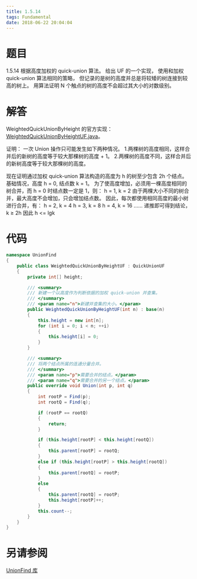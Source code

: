 ```yaml
---
title: 1.5.14
tags: Fundamental
date: 2018-06-22 20:04:04
---
```


# 题目

1.5.14
根据高度加权的 quick-union 算法。 
给出 UF 的一个实现，
使用和加权 quick-union 算法相同的策略，
但记录的是树的高度并总是将较矮的树连接到较高的树上。 
用算法证明 N 个触点的树的高度不会超过其大小的对数级别。

# 解答

WeightedQuickUnionByHeight 的官方实现：[WeightedQuickUnionByHeightUF.java](http://algs4.cs.princeton.edu/15uf/WeightedQuickUnionByHeightUF.java.html)。

证明：
 一次 Union 操作只可能发生如下两种情况。
 1.两棵树的高度相同，这样合并后的新树的高度等于较大那棵树的高度 + 1。
 2.两棵树的高度不同，这样合并后的新树高度等于较大那棵树的高度。 

现在证明通过加权 quick-union 算法构造的高度为 h 的树至少包含 2h 个结点。
基础情况，高度 h = 0, 结点数 k = 1。
为了使高度增加，必须用一棵高度相同的树合并，而 h = 0 时结点数一定是 1，则：
h = 1, k = 2
由于两棵大小不同的树合并，最大高度不会增加，只会增加结点数。
因此，每次都使用相同高度的最小树进行合并，有：
h = 2, k = 4
h = 3, k = 8
h = 4, k = 16
......
递推即可得到结论，k ≥ 2h
因此 h <= lgk

# 代码

```csharp
namespace UnionFind
{
    public class WeightedQuickUnionByHeightUF : QuickUnionUF
    {
        private int[] height;

        /// <summary>
        /// 新建一个以高度作为判断依据的加权 quick-union 并查集。
        /// </summary>
        /// <param name="n">新建并查集的大小。</param>
        public WeightedQuickUnionByHeightUF(int n) : base(n)
        {
            this.height = new int[n];
            for (int i = 0; i < n; ++i)
            {
                this.height[i] = 0;
            }
        }

        /// <summary>
        /// 将两个结点所属的连通分量合并。
        /// </summary>
        /// <param name="p">需要合并的结点。</param>
        /// <param name="q">需要合并的另一个结点。</param>
        public override void Union(int p, int q)
        {
            int rootP = Find(p);
            int rootQ = Find(q);

            if (rootP == rootQ)
            {
                return;
            }

            if (this.height[rootP] < this.height[rootQ])
            {
                this.parent[rootP] = rootQ;
            }
            else if (this.height[rootP] > this.height[rootQ])
            {
                this.parent[rootQ] = rootP;
            }
            else
            {
                this.parent[rootQ] = rootP;
                this.height[rootP]++;
            }
            this.count--;
        }
    }
}
```

# 另请参阅

[UnionFind 库](https://github.com/ikesnowy/Algorithms-4th-Edition-in-Csharp/tree/master/1%20Fundamental/1.5/UnionFind)